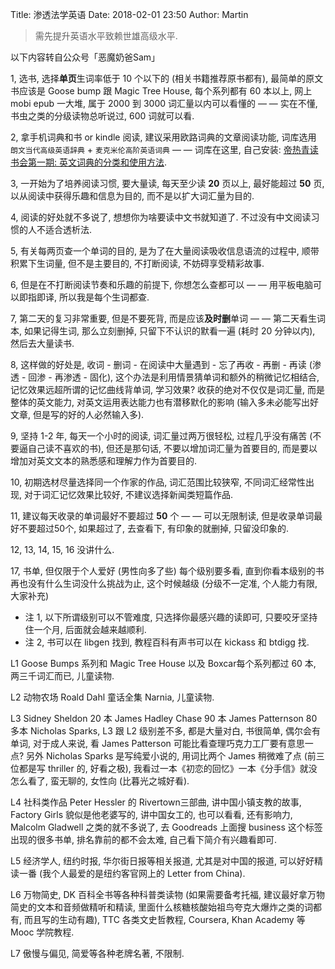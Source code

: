 Title: 渗透法学英语
Date: 2018-02-01 23:50
Author: Martin

> 需先提升英语水平致赖世雄高级水平.

以下内容转自公众号「恶魔奶爸Sam」

1, 选书, 选择**单页**生词率低于 10 个以下的 (相关书籍推荐原书都有), 最简单的原文书应该是 Goose bump 跟 Magic Tree House, 每个系列都有 60 本以上, 网上 mobi epub 一大堆, 属于 2000 到 3000 词汇量以内可以看懂的 — — 实在不懂, 书虫之类的分级读物总听说过, 600 词就可以看.

2, 拿手机词典和书 or kindle 阅读, 建议采用欧路词典的文章阅读功能, 词库选用 `朗文当代高级英语辞典` + `麦克米伦高阶英语词典` — — 词库在这里, 自己安装: [帝热青读书会第一期: 英文词典的分类和使用方法](https://site.douban.com/195274/widget/notes/12471872/note/300956080/).

3, 一开始为了培养阅读习惯, 要大量读, 每天至少读 **20** 页以上, 最好能超过 **50** 页, 以从阅读中获得乐趣和信息为目的, 而不是以扩大词汇量为目的.

4, 阅读的好处就不多说了, 想想你为啥要读中文书就知道了. 不过没有中文阅读习惯的人不适合透析法.

5, 有关每两页查一个单词的目的, 是为了在大量阅读吸收信息语流的过程中, 顺带积累下生词量, 但不是主要目的, 不打断阅读, 不妨碍享受精彩故事.

6, 但是在不打断阅读节奏和乐趣的前提下, 你想怎么查都可以 — — 用平板电脑可以即指即译, 所以我是每个生词都查.

7, 第二天的复习非常重要, 但是不要死背, 而是应该**及时删**单词 — — 第二天看生词本, 如果记得生词, 那么立刻删掉, 只留下不认识的默看一遍 (耗时 20 分钟以内), 然后去大量读书.

8, 这样做的好处是, 收词 - 删词 - 在阅读中大量遇到 - 忘了再收 - 再删 - 再读 (渗透 - 回渗 - 再渗透 - 固化), 这个办法是利用情景猜单词和额外的稍微记忆相结合, 记忆效果远超所谓的记忆曲线背单词, 学习效果? 收获的绝对不仅仅是词汇量, 而是整体的英文能力, 对英文运用表达能力也有潜移默化的影响 (输入多未必能写出好文章, 但是写的好的人必然输入多).

9, 坚持 1-2 年, 每天一个小时的阅读, 词汇量过两万很轻松, 过程几乎没有痛苦 (不要逼自己读不喜欢的书), 但还是那句话, 不要以增加词汇量为首要目的, 而是要以增加对英文文本的熟悉感和理解力作为首要目的.

10, 初期选材尽量选择同一个作家的作品, 词汇范围比较狭窄, 不同词汇经常性出现, 对于词汇记忆效果比较好, 不建议选择新闻类短篇作品.

11, 建议每天收录的单词最好不要超过 **50** 个 — — 可以无限制读, 但是收录单词最好不要超过50个, 如果超过了, 去查看下, 有印象的就删掉, 只留没印象的.

12, 13, 14, 15, 16 没讲什么.

17, 书单, 但仅限于个人爱好 (男性向多了些) 每个级别要多看, 直到你看本级别的书再也没有什么生词没什么挑战为止, 这个时候越级 (分级不一定准, 个人能力有限, 大家补充)

- 注 1, 以下所谓级别可以不管难度, 只选择你最感兴趣的读即可, 只要咬牙坚持住一个月, 后面就会越来越顺利.
- 注 2, 书可以在 libgen 找到, 教程百科有声书可以在 kickass 和 btdigg 找.

L1 Goose Bumps 系列和 Magic Tree House 以及 Boxcar每个系列都过 60 本, 两三千词汇而已, 儿童读物.

L2 动物农场 Roald Dahl 童话全集 Narnia, 儿童读物.

L3 Sidney Sheldon 20 本 James Hadley Chase 90 本 James Patternson 80 多本 Nicholas Sparks, L3 跟 L2 级别差不多, 都是大量对白, 书很简单, 偶尔会有单词, 对于成人来说, 看 James Patterson 可能比看查理巧克力工厂要有意思一点? 另外 Nicholas Sparks 是写纯爱小说的, 用词比两个 James 稍微难了点 (前三位都是写 thriller 的, 好看之极), 我看过一本《初恋的回忆》一本《分手信》就没怎么看了, 蛮无聊的, 女性向 (比暮光之城好看).

L4 社科类作品 Peter Hessler 的 Rivertown三部曲, 讲中国小镇支教的故事, Factory Girls 貌似是他老婆写的, 讲中国女工的, 也可以看看, 还有影响力, Malcolm Gladwell 之类的就不多说了, 去 Goodreads 上面搜 business 这个标签出现的很多书单, 排名靠前的都不会太难, 自己看下简介有兴趣看即可.

L5 经济学人, 纽约时报, 华尔街日报等相关报道, 尤其是对中国的报道, 可以好好精读一番 (我个人最爱的是纽约客官网上的 Letter from China).

L6 万物简史, DK 百科全书等各种科普类读物 (如果需要备考托福, 建议最好拿万物简史的文本和音频做精听和精读, 里面什么核糖核酸始祖鸟夸克大爆炸之类的词都有, 而且写的生动有趣), TTC 各类文史哲教程, Coursera, Khan Academy 等 Mooc 学院教程.

L7 傲慢与偏见, 简爱等各种老牌名著, 不限制.


